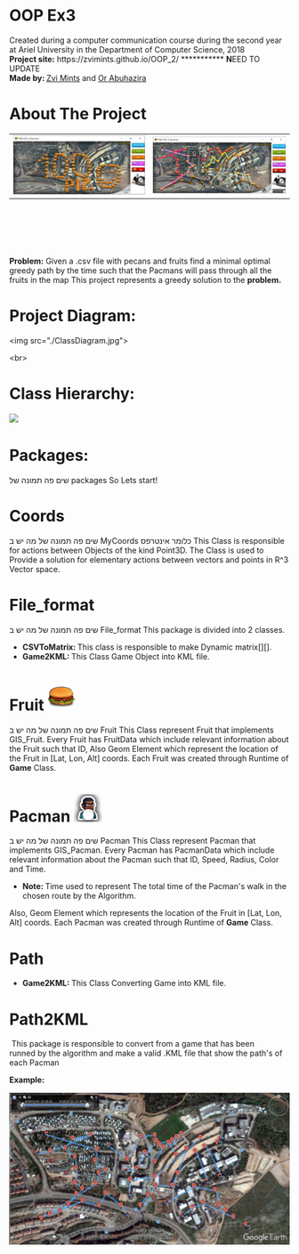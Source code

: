 <h1>OOP Ex3</h1>
<p>Created during a computer communication course during the second year at Ariel University in the Department of Computer Science, 2018 <br /> <strong>Project site:</strong> https://zvimints.github.io/OOP_2/ *********** <strong>N</strong>EED TO UPDATE <br /> <strong>Made by: </strong><a href="https://github.com/ZviMints">Zvi Mints</a> and <a href="https://github.com/orabu103">Or Abuhazira</a></p>
<h1>About The Project</h1>
<table style="height: 206px;" width="599">
<tbody>
<tr>
<td style="width: 290.667px;"><img src="./img/100Plz.jpeg" alt=""/></td>
<td style="width: 292.667px;"><img src="./img/AfterRunning.jpeg"/></td>
</tr>
</tbody>
</table>
<p><strong>Problem:</strong> Given a .csv file with pecans and fruits find a minimal optimal greedy path by the time such that the Pacmans will pass through all the fruits in the map This project represents a greedy solution to the <strong>problem.</strong></p>
<h1>Project Diagram:</h1>
<p>&lt;img src="./ClassDiagram.jpg"&gt;</p>
<p>&lt;br&gt;</p>
<h1>Class Hierarchy:</h1>
<p><img src="./Hierarchy.jpeg" /></p>
<h1>Packages:</h1>
<p>שים פה תמונה של packages So Lets start!</p>
<h1>Coords</h1>
<p>שים פה תמונה של מה יש ב MyCoords כלומר אינטרפס This Class is responsible for actions between Objects of the kind Point3D. The Class is used to Provide a solution for elementary actions between vectors and points in R^3 Vector space.</p>
<h1>File_format</h1>
<p>שים פה תמונה של מה יש ב File_format This package is divided into 2 classes.</p>
<ul>
<li><strong>CSVToMatrix: </strong> This class is responsible to make Dynamic matrix[][].</li>
<li><strong>Game2KML: </strong> This Class Game Object into KML file.</li>
</ul>
<h1>Fruit <img src="./img/Fruit.png" /></h1>
<p>שים פה תמונה של מה יש ב Fruit This Class represent Fruit that implements GIS_Fruit. Every Fruit has FruitData which include relevant information about the Fruit such that ID, Also Geom Element which represent the location of the Fruit in [Lat, Lon, Alt] coords. Each Fruit was created through Runtime of <strong>Game</strong> Class.</p>
<h1>Pacman <img src="./img/Pacman.png" /></h1>
<p>שים פה תמונה של מה יש ב Pacman This Class represent Pacman that implements GIS_Pacman. Every Pacman has PacmanData which include relevant information about the Pacman such that ID, Speed, Radius, Color and Time.</p>
<ul>
<li><strong>Note: </strong>Time used to represent The total time of the Pacman's walk in the chosen route by the Algorithm.</li>
</ul>
<p>Also, Geom Element which represents the location of the Fruit in [Lat, Lon, Alt] coords. Each Pacman was created through Runtime of <strong>Game</strong> Class.</p>
<h1>Path</h1>
<ul>
<li><strong>Game2KML:&nbsp;</strong>This Class Converting Game into KML file.</li>
</ul>
<h1>Path2KML</h1>
<p>&nbsp;This package is responsible to convert from a game that has been runned&nbsp;by the algorithm and make a valid .KML file that show the path's of each Pacman</p>
<p><strong>Example:</strong></p>
<p><img src="./img/KML.jpeg" alt="" /></p>
